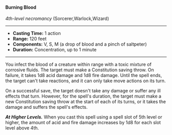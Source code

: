 #### Burning Blood
*4th-level necromancy* (Sorcerer,Warlock,Wizard)
___
- **Casting Time:** 1 action
- **Range:** 120 feet
- **Components:** V, S, M (a drop of blood and a pinch of saltpeter)
- **Duration:** Concentration, up to 1 minute
---
You infect the blood of a creature within range with a toxic mixture of corrosive fluids. The target must make a Constitution saving throw. On failure, it takes 1d8 acid damage and 1d8 fire damage. Until the spell ends, the target can't take reactions, and it can only take move actions on its turn.

On a successful save, the target doesn't take any damage or suffer any ill effects that turn. However, for the spell's duration, the target must make a new Constitution saving throw at the start of each of its turns, or it takes the damage and suffers the spell's effects.

***At Higher Levels.***  When you cast this spell using a spell slot of 5th level or higher, the amount of acid and fire damage increases by 1d8 for each slot level above 4th.
